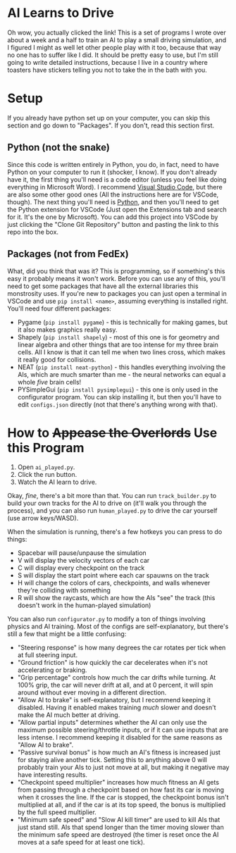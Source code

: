 # AI Learns to Drive
Oh wow, you actually clicked the link! This is a set of programs I wrote over about a week and a half to train an AI to play a small driving simulation, and I figured I might as well let other people play with it too, because that way no one has to suffer like I did. It should be pretty easy to use, but I'm still going to write detailed instructions, because I live in a country where toasters have stickers telling you not to take the in the bath with you.

# Setup
If you already have python set up on your computer, you can skip this section and go down to "Packages". If you don't, read this section first.

## Python (not the snake)
Since this code is written entirely in Python, you do, in fact, need to have Python on your computer to run it (shocker, I know). If you don't already have it, the first thing you'll need is a code editor (unless you feel like doing everything in Microsoft Word). I recommend [Visual Studio Code](https://code.visualstudio.com/), but there are also some other good ones (All the instructions here are for VSCode, though). The next thing you'll need is [Python](https://www.python.org/downloads/), and then you'll need to get the Python extension for VSCode (Just open the Extensions tab and search for it. It's the one by Microsoft). You can add this project into VSCode by just clicking the "Clone Git Repository" button and pasting the link to this repo into the box.

## Packages (not from FedEx)
What, did you think that was it? This is programming, so if something's this easy it probably means it won't work. Before you can use any of this, you'll need to get some packages that have all the external libraries this monstrosity uses. If you're new to packages you can just open a terminal in VSCode and use `pip install <name>`, assuming everything is installed right. You'll need four different packages:
- Pygame (`pip install pygame`) - this is technically for making games, but it also makes graphics really easy.
- Shapely (`pip install shapely`) - most of this one is for geometry and linear algebra and other things that are too intense for my three brain cells. All I know is that it can tell me when two lines cross, which makes it really good for collisions.
- NEAT (`pip install neat-python`) - this handles everything involving the AIs, which are much smarter than me - the neural networks can equal a whole *five* brain cells!
- PYSimpleGui (`pip install pysimplegui`) - this one is only used in the configurator program. You can skip installing it, but then you'll have to edit `configs.json` directly (not that there's anything wrong with that).

# How to ~~Appease the Overlords~~ Use this Program
1. Open `ai_played.py`.
2. Click the run button.
3. Watch the AI learn to drive.

Okay, *fine*, there's a bit more than that. You can run `track_builder.py` to build your own tracks for the AI to drive on (it'll walk you through the process), and you can also run `human_played.py` to drive the car yourself (use arrow keys/WASD).

When the simulation is running, there's a few hotkeys you can press to do things:
- Spacebar will pause/unpause the simulation
- V will display the velocity vectors of each car
- C will display every checkpoint on the track
- S will display the start point where each car spauwns on the track
- H will change the colors of cars, checkpoints, and walls whenever they're colliding with something
- R will show the raycasts, which are how the AIs "see" the track (this doesn't work in the human-played simulation)

You can also run `configurator.py` to modify a ton of things involving physics and AI training. Most of the configs are self-explanatory, but there's still a few that might be a little confusing:
- "Steering response" is how many degrees the car rotates per tick when at full steering input.
- "Ground friction" is how quickly the car decelerates when it's not accelerating or braking.
- "Grip percentage" controls how much the car drifts while turning. At 100% grip, the car will never drift at all, and at 0 percent, it will spin around without ever moving in a different direction.
- "Allow AI to brake" is self-explanatory, but I recommend keeping it disabled. Having it enabled makes training *much* slower and doesn't make the AI much better at driving.
- "Allow partial inputs" determines whether the AI can only use the maximum possible steering/throttle inputs, or if it can use inputs that are less intense. I recommend keeping it disabled for the same reasons as "Allow AI to brake".
- "Passive survival bonus" is how much an AI's fitness is increased just for staying alive another tick. Setting this to anything above 0 will probably train your AIs to just not move at all, but making it negative may have interesting results.
- "Checkpoint speed multiplier" increases how much fitness an AI gets from passing through a checkpoint based on how fast its car is moving when it crosses the line. If the car is stopped, the checkpoint bonus isn't multiplied at all, and if the car is at its top speed, the bonus is multiplied by the full speed multiplier.
- "Minimum safe speed" and "Slow AI kill timer" are used to kill AIs that just stand still. AIs that spend longer than the timer moving slower than the minimum safe speed are destroyed (the timer is reset once the AI moves at a safe speed for at least one tick).